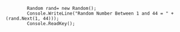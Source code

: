             Random rand= new Random();
            Console.WriteLine("Random Number Between 1 and 44 = " + (rand.Next(1, 44)));
            Console.ReadKey();
